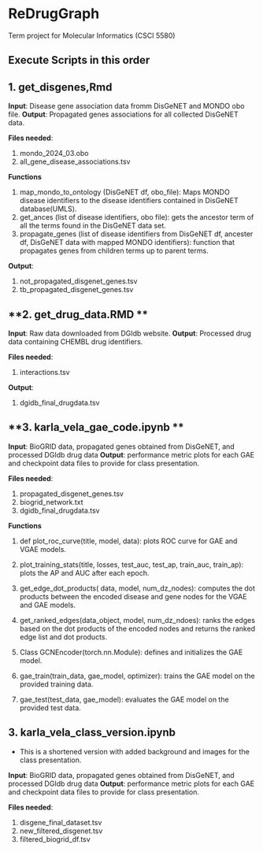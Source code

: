 # ReDrugGraph
Term project for Molecular Informatics (CSCI 5580) 
## **Execute Scripts in this order**


## **1. get_disgenes,Rmd**
**Input**: Disease gene association data fromm DisGeNET and MONDO obo file.
**Output**: Propagated genes associations for all collected DisGeNET data.

**Files needed**: 
1. mondo_2024_03.obo
2. all_gene_disease_associations.tsv

**Functions**
1. map_mondo_to_ontology (DisGeNET df, obo_file): Maps MONDO disease identifiers to the disease identifiers contained in DisGeNET database(UMLS).
2. get_ances (list of disease identifiers, obo file): gets the ancestor term of all the terms found in the DisGeNET data set.
3. propagate_genes (list of disease identifiers from DisGeNET df, ancester df, DisGeNET data with mapped MONDO identifiers): function that propagates genes from children terms up to parent terms.

**Output**: 
1. not_propagated_disgenet_genes.tsv
2. tb_propagated_disgenet_genes.tsv

## **2. get_drug_data.RMD **
**Input**: Raw data downloaded from DGIdb website.
**Output**: Processed drug data containing CHEMBL drug identifiers.

**Files needed**: 
1. interactions.tsv

**Output**: 
1. dgidb_final_drugdata.tsv

## **3. karla_vela_gae_code.ipynb **
**Input**: BioGRID data, propagated genes obtained from DisGeNET, and processed DGIdb drug data
**Output**: performance metric plots for each GAE and checkpoint data files to provide for class presentation.

**Files needed**: 
1. propagated_disgenet_genes.tsv
2. biogrid_network.txt
3. dgidb_final_drugdata.tsv

**Functions**

1. def plot_roc_curve(title, model, data): plots ROC curve for GAE and VGAE models. 

2. plot_training_stats(title, losses, test_auc, test_ap, train_auc, train_ap): plots the AP and AUC after each epoch.

3. get_edge_dot_products( data, model, num_dz_nodes): computes the dot products between the encoded disease and gene nodes for the VGAE and GAE models.

4. get_ranked_edges(data_object, model, num_dz_ndoes): ranks the edges based on the dot products of the encoded nodes and returns the ranked edge list and dot products.

5. Class GCNEncoder(torch.nn.Module): defines and initializes the GAE model.

6. gae_train(train_data, gae_model, optimizer): trains the GAE model on the provided training data.

7. gae_test(test_data, gae_model): evaluates the GAE model on the provided test data.
 
 ## **3. karla_vela_class_version.ipynb**

 - This is a shortened version with added background and images for the class presentation.

**Input**: BioGRID data, propagated genes obtained from DisGeNET, and processed DGIdb drug data
**Output**: performance metric plots for each GAE and checkpoint data files to provide for class presentation.

**Files needed**: 
1. disgene_final_dataset.tsv
2. new_filtered_disgenet.tsv
3. filtered_biogrid_df.tsv

